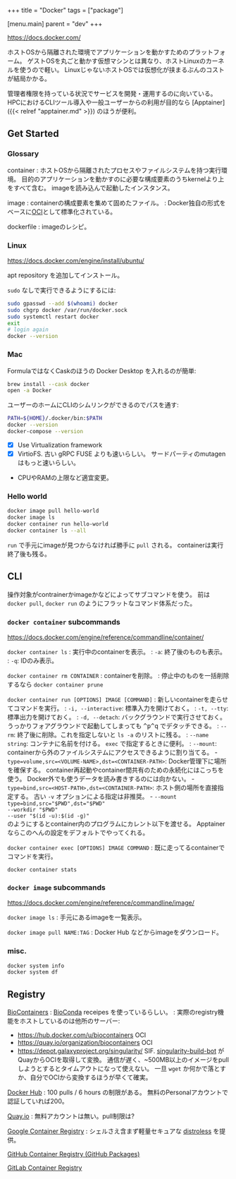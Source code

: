 +++
title = "Docker"
tags = ["package"]

[menu.main]
  parent = "dev"
+++

<https://docs.docker.com/>

ホストOSから隔離された環境でアプリケーションを動かすためのプラットフォーム。
ゲストOSを丸ごと動かす仮想マシンとは異なり、ホストLinuxのカーネルを使うので軽い。
LinuxじゃないホストOSでは仮想化が挟まるぶんのコストが結局かかる。

管理者権限を持っている状況でサービスを開発・運用するのに向いている。
HPCにおけるCLIツール導入や一般ユーザーからの利用が目的なら [Apptainer]({{< relref "apptainer.md" >}}) のほうが便利。

## Get Started

### Glossary

container
: ホストOSから隔離されたプロセスやファイルシステムを持つ実行環境。
  目的のアプリケーションを動かすのに必要な構成要素のうちkernelより上をすべて含む。
  imageを読み込んで起動したインスタンス。

image
: containerの構成要素を集めて固めたファイル。
: Docker独自の形式をベースに[OCI](https://github.com/opencontainers/image-spec)として標準化されている。

dockerfile
: imageのレシピ。


### Linux

<https://docs.docker.com/engine/install/ubuntu/>

apt repository を追加してインストール。

`sudo` なしで実行できるようにするには:
```sh
sudo gpasswd --add $(whoami) docker
sudo chgrp docker /var/run/docker.sock
sudo systemctl restart docker
exit
# login again
docker --version
```


### Mac

FormulaではなくCaskのほうの Docker Desktop を入れるのが簡単:
```sh
brew install --cask docker
open -a Docker
```

ユーザーのホームにCLIのシムリンクができるのでパスを通す:
```sh
PATH=${HOME}/.docker/bin:$PATH
docker --version
docker-compose --version
```

- [x] Use Virtualization framework
- [x] VirtioFS. 古い gRPC FUSE よりも速いらしい。
  サードパーティのmutagenはもっと速いらしい。
- CPUやRAMの上限など適宜変更。


### Hello world

```sh
docker image pull hello-world
docker image ls
docker container run hello-world
docker container ls --all
```

`run` で手元にimageが見つからなければ勝手に `pull` される。
containerは実行終了後も残る。


## CLI

操作対象がcontrainerかimageかなどによってサブコマンドを使う。
前は `docker pull`, `docker run` のようにフラットなコマンド体系だった。

### `docker container` subcommands

<https://docs.docker.com/engine/reference/commandline/container/>

`docker container ls`
:   実行中のcontainerを表示。
:   `-a`: 終了後のものも表示。
:   `-q`: IDのみ表示。

`docker container rm CONTAINER`
:   containerを削除。
:   停止中のものを一括削除するなら `docker container prune`

`docker container run [OPTIONS] IMAGE [COMMAND]`
:   新しいcontainerを走らせてコマンドを実行。
:   `-i, --interactive`: 標準入力を開けておく。
:   `-t, --tty`: 標準出力を開けておく。
:   `-d, --detach`: バックグラウンドで実行させておく。
    うっかりフォアグラウンドで起動してしまっても
    <kbd>^p</kbd><kbd>^q</kbd> でデタッチできる。
:   `--rm`: 終了後に削除。これを指定しないと `ls -a` のリストに残る。
:   `--name string`: コンテナに名前を付ける。 `exec` で指定するときに便利。
:   `--mount`: containerから外のファイルシステムにアクセスできるように割り当てる。
    - `type=volume,src=<VOLUME-NAME>,dst=<CONTAINER-PATH>`:
      Docker管理下に場所を確保する。
      container再起動やcontainer間共有のための永続化にはこっちを使う。
      Docker外でも使うデータを読み書きするのには向かない。
    - `type=bind,src=<HOST-PATH>,dst=<CONTAINER-PATH>`: ホスト側の場所を直接指定する。
      古い `-v` オプションによる指定は非推奨。
    -	`--mount type=bind,src="$PWD",dst="$PWD"`<br>
      `--workdir "$PWD"`<br>
      `--user "$(id -u):$(id -g)"`<br>
      のようにするとcontainer内のプログラムにカレント以下を渡せる。
      Apptainerならこのへんの設定をデフォルトでやってくれる。

`docker container exec [OPTIONS] IMAGE COMMAND`
:   既に走ってるcontainerでコマンドを実行。

`docker container stats`


### `docker image` subcommands

<https://docs.docker.com/engine/reference/commandline/image/>

`docker image ls`
:   手元にあるimageを一覧表示。

`docker image pull NAME:TAG`
:   Docker Hub などからimageをダウンロード。


### misc.

```sh
docker system info
docker system df
```

## Registry

[BioContainers](https://biocontainers.pro/registry/)
: [BioConda](https://bioconda.github.io/) receipes を使っているらしい。
: 実際のregistry機能をホストしているのは他所のサーバー:
  - <https://hub.docker.com/u/biocontainers> OCI
  - <https://quay.io/organization/biocontainers> OCI
  - <https://depot.galaxyproject.org/singularity/> SIF.
    [singularity-build-bot](https://github.com/BioContainers/singularity-build-bot)
    がQuayからOCIを取得して変換。
    通信が遅く、~500MB以上のイメージをpullしようとするとタイムアウトになって使えない。
    一旦 `wget` か何かで落とすか、自分でOCIから変換するほうが早くて確実。

[Docker Hub](https://hub.docker.com/)
: 100 pulls / 6 hours の制限がある。
  無料のPersonalアカウントで認証していれば200。

[Quay.io](https://quay.io/)
: 無料アカウントは無い。pull制限は?

[Google Container Registry](https://gcr.io)
: シェルさえ含まず軽量セキュアな [distroless](https://github.com/GoogleContainerTools/distroless) を提供。

[GitHub Container Registry (GitHub Packages)](https://ghcr.io)

[GitLab Container Registry](https://docs.gitlab.com/ee/user/packages/container_registry/)
